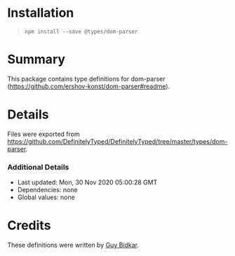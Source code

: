 # Installation
> `npm install --save @types/dom-parser`

# Summary
This package contains type definitions for dom-parser (https://github.com/ershov-konst/dom-parser#readme).

# Details
Files were exported from https://github.com/DefinitelyTyped/DefinitelyTyped/tree/master/types/dom-parser.

### Additional Details
 * Last updated: Mon, 30 Nov 2020 05:00:28 GMT
 * Dependencies: none
 * Global values: none

# Credits
These definitions were written by [Guy Bidkar](https://github.com/gbidkar).
